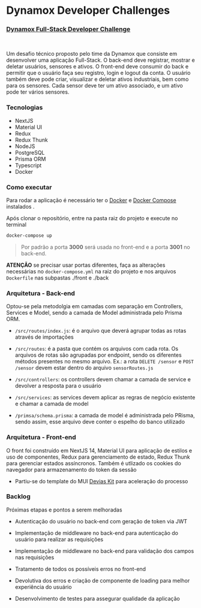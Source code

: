 # Dynamox Developer Challenges

### [Dynamox Full-Stack Developer Challenge](./full-stack-challenge.md)

</br>

Um desafio técnico proposto pelo time da Dynamox que consiste em desenvolver uma aplicação Full-Stack. O back-end deve registrar, mostrar e deletar usuários, sensores e ativos. O front-end deve consumir do back e permitir que o usuário faça seu registro, login e logout da conta. O usuário também deve pode criar, visualizar e deletar ativos industriais, bem como para os sensores. Cada sensor deve ter um ativo associado, e um ativo pode ter vários sensores.

### Tecnologias

 - NextJS
 - Material UI
 - Redux
 - Redux Thunk
 - NodeJS
 - PostgreSQL
 - Prisma ORM
 - Typescript
 - Docker

### Como executar

Para rodar a aplicação é necessário ter o [Docker](https://docs.docker.com/engine/install/) e [Docker Compose](https://docs.docker.com/compose/) instalados .

Após clonar o repositório, entre na pasta raiz do projeto e execute no terminal
```bash
docker-compose up
```

> Por padrão a porta **3000** será usada no front-end e a porta **3001** no back-end.

**ATENÇÃO** se precisar usar portas diferentes, faça as alterações necessárias no `docker-compose.yml` na raiz do projeto e nos arquivos `Dockerfile` nas subpastas ./front e ./back

### Arquitetura - Back-end

Optou-se pela metodolgia em camadas com separação em Controllers, Services e Model, sendo a camada de Model administrada pelo Prisma ORM.

- `/src/routes/index.js`: é o arquivo que deverá agrupar todas as rotas através de importações

- `/src/routes`: é a pasta que contém os arquivos com cada rota. Os arquivos de rotas são agrupadas por endpoint, sendo os diferentes métodos presentes no mesmo arquivo. Ex.: a rota `DELETE /sensor` e `POST /sensor` devem estar dentro do arquivo `sensorRoutes.js`

- `/src/controllers`: os controllers devem chamar a camada de service e devolver a resposta para o usuário

- `/src/services`: as services devem aplicar as regras de negócio existente e chamar a camada de model

- `/primsa/schema.prisma`: a camada de model é administrada pelo PRisma, sendo assim, esse arquivo deve conter o espelho do banco utilizado

### Arquitetura - Front-end

O front foi construído em NextJS 14, Material UI para aplicação de estilos e uso de componentes, Redux para gerenciamento de estado, Redux Thunk para gerenciar estados assíncronos. Também é utlizado os cookies do navegador para armazenamento do token da sessão

 - Partiu-se do template do MUI [Devias Kit](https://mui.com/store/items/devias-kit/) para aceleração do processo

### Backlog

Próximas etapas e pontos a serem melhoradas

 - Autenticação do usuário no back-end com geração de token via JWT

 - Implementação de middleware no back-end para autenticação do usuário para realizar as requisições

 - Implementação de middleware no back-end para validação dos campos nas requisições

 - Tratamento de todos os possíveis erros no front-end

 - Devolutiva dos erros e criação de componente de loading para melhor experiência do usuário

 - Desenvolvimento de testes para assegurar qualidade da aplicação